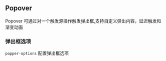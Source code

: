<div class="demo-header">
<p class="overviewicon">
  <span class="wapi-navigation-steps"/>
</p>

## Popover

<nova-uxlink widget-name="Popover"></nova-uxlink>

Popover 可通过对一个触发源操作触发弹出框,支持自定义弹出内容，延迟触发和渐变动画

</div>

### 弹出框选项

`popper-options` 配置弹出框选项

<nova-demo-view link="popover/popper-options.vue"></nova-demo-view>
